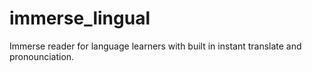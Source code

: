 # immerse_lingual
Immerse reader for language learners with built in instant translate and pronounciation. 
